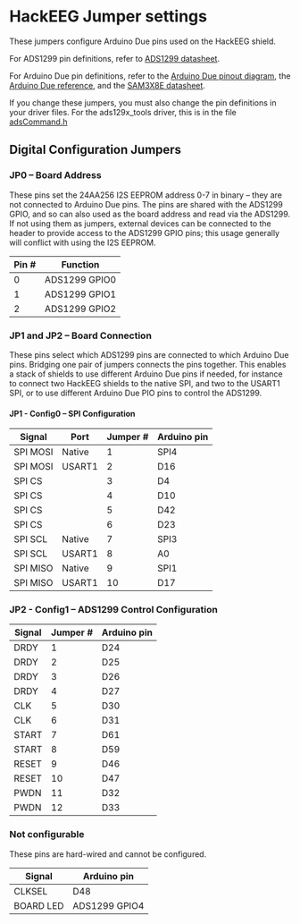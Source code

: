 # HackEEG Jumper settings

These jumpers configure Arduino Due pins used on the HackEEG shield.

For ADS1299 pin definitions, refer to [ADS1299 datasheet](http://www.ti.com/lit/ds/symlink/ads1299.pdf).

For Arduino Due pin definitions, refer to the [Arduino Due pinout diagram](https://raw.githubusercontent.com/adamfeuer/hackeeg-shield/master/docs/arduino_due_pinout.png), the [Arduino Due reference](https://www.arduino.cc/en/Main/ArduinoBoardDue), and the [SAM3X8E datasheet](http://www.atmel.com/Images/Atmel-11057-32-bit-Cortex-M3-Microcontroller-SAM3X-SAM3A_Datasheet.pdf).

If you change these jumpers, you must also change the pin definitions in your driver files. For the ads129x_tools driver, this is in the file [adsCommand.h](https://github.com/adamfeuer/ADS129x-tools/blob/master/ads129x_driver/adsCommand.h)

## Digital Configuration Jumpers


### JP0 – Board Address 

These pins set the 24AA256 I2S EEPROM address 0-7 in binary – they are not connected to Arduino Due pins. The pins are shared with the ADS1299 GPIO, and so can also used as the board address and read via the ADS1299. If not using them as jumpers, external devices can be connected to the header to provide access to the ADS1299 GPIO pins; this usage generally will conflict with using the I2S EEPROM.

| Pin #	|Function				|
|--------	|------------------	|
| 0  	 	| ADS1299 GPIO0		|
| 1   		| ADS1299 GPIO1		|
| 2   		| ADS1299 GPIO2		|


### JP1 and JP2 – Board Connection

These pins select which ADS1299 pins are connected to which Arduino Due pins. Bridging one pair of jumpers connects the pins together. This enables a stack of shields to use different Arduino Due pins if needed, for instance to connect two HackEEG shields to the native SPI, and two to the USART1 SPI, or to use different Arduino Due PIO pins to control the ADS1299.

    
#### JP1 - Config0 – SPI Configuration


| Signal		|Port				|Jumper #	|Arduino pin|
|------------	|---------------	|--------	|-----------|
| SPI MOSI	|Native			| 1			| SPI4      |
| SPI MOSI	|USART1			| 2			| D16       |
| SPI CS		|					| 3			| D4        |
| SPI CS		|					| 4			| D10       |
| SPI CS		|					| 5			| D42       |
| SPI CS		|					| 6			| D23       |
| SPI SCL 	|Native			| 7			| SPI3      |
| SPI SCL 	|USART1			| 8			| A0        |
| SPI MISO 	|Native			| 9			| SPI1      |
| SPI MISO 	|USART1			| 10		| D17       |

      
### JP2 - Config1 – ADS1299 Control Configuration


| Signal		| Jumper #	|Arduino pin	|
|------------	|------------	|------------	|
| DRDY			| 1				| D24      	|
| DRDY			| 2				| D25      	|
| DRDY			| 3				| D26      	|
| DRDY			| 4				| D27      	|
| CLK			| 5				| D30      	|
| CLK			| 6				| D31      	|
| START		| 7				| D61      	|
| START		| 8				| D59      	|
| RESET		| 9				| D46      	|
| RESET		| 10			| D47      	|
| PWDN			| 11			| D32      	|
| PWDN			| 12			| D33      	|


### Not configurable

These pins are hard-wired and cannot be configured.

| Signal		|Arduino pin		|
|------------	|---------------	|
| CLKSEL		| D48				|
| BOARD LED	| ADS1299 GPIO4	|

